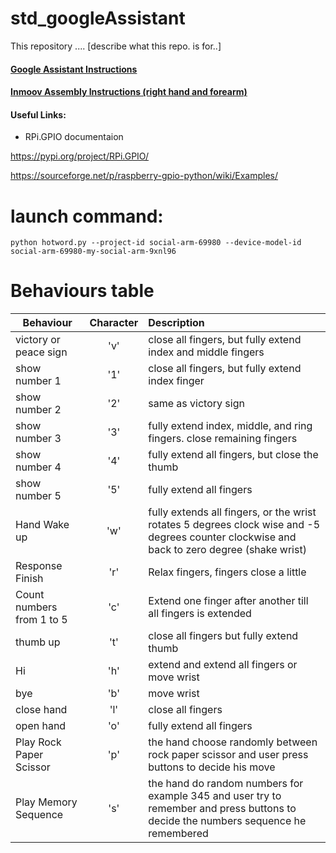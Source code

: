 # std_googleAssistant
This repository .... [describe what this repo. is for..]


#### [Google Assistant Instructions](https://github.com/UAEU-IRI/std_googleAssistant/wiki/Google-Assistant)

#### [Inmoov Assembly Instructions (right hand and forearm)](http://inmoov.fr/hand-and-forarm/)

#### Useful Links:

- RPi.GPIO documentaion

https://pypi.org/project/RPi.GPIO/

https://sourceforge.net/p/raspberry-gpio-python/wiki/Examples/

# launch command:
```
python hotword.py --project-id social-arm-69980 --device-model-id social-arm-69980-my-social-arm-9xnl96
```


# Behaviours table

| Behaviour        | Character           | Description  |
| ------------- |:-------------:| :-----|
| victory or peace sign      | 'v' | close all fingers, but fully extend index and middle fingers    |
| show number 1      | '1' | close all fingers, but fully extend index finger    |
| show number 2      | '2' | same as victory sign    |
| show number 3      | '3' | fully extend index, middle, and ring fingers. close remaining fingers    |
| show number 4      | '4' | fully extend all fingers, but close the thumb   |
| show number 5      | '5' | fully extend all fingers   |
| Hand Wake up | 'w' | fully extends all fingers, or the wrist rotates 5 degrees clock wise and -5 degrees counter clockwise and back to zero degree (shake wrist)|
| Response Finish | 'r' | Relax fingers, fingers close a little |
| Count numbers from 1 to 5 | 'c' | Extend one finger after another till all fingers is extended|
| thumb up | 't' | close all fingers but fully extend thumb |
| Hi | 'h' | extend  and extend all fingers or move wrist |
| bye | 'b' | move wrist |
| close hand | 'l' | close all fingers   |
| open hand | 'o' | fully extend all fingers   |
| Play Rock Paper Scissor | 'p' | the hand choose randomly between rock paper scissor and user press buttons to decide his move |
| Play Memory Sequence | 's' | the hand do random numbers for example 345 and user try to remember and press buttons to decide the numbers sequence he remembered |
